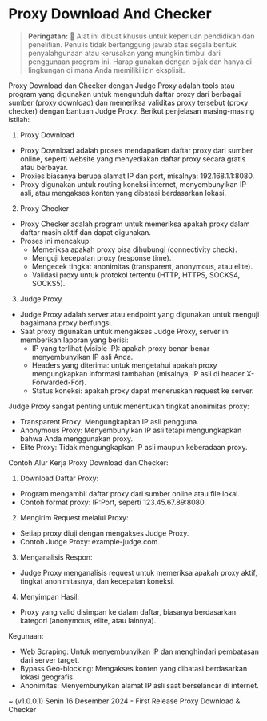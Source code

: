 # Proxy Download And Checker

> **Peringatan:** :red_circle: Alat ini dibuat khusus untuk keperluan pendidikan dan penelitian. Penulis tidak bertanggung jawab atas segala bentuk penyalahgunaan atau kerusakan yang mungkin timbul dari penggunaan program ini. Harap gunakan dengan bijak dan hanya di lingkungan di mana Anda memiliki izin eksplisit.

Proxy Download dan Checker dengan Judge Proxy adalah tools atau program yang digunakan untuk mengunduh daftar proxy dari berbagai sumber (proxy download) dan memeriksa validitas proxy tersebut (proxy checker) dengan bantuan Judge Proxy. Berikut penjelasan masing-masing istilah:

1. Proxy Download

- Proxy Download adalah proses mendapatkan daftar proxy dari sumber online, seperti website yang menyediakan daftar proxy secara gratis atau berbayar.
- Proxies biasanya berupa alamat IP dan port, misalnya: 192.168.1.1:8080.
- Proxy digunakan untuk routing koneksi internet, menyembunyikan IP asli, atau mengakses konten yang dibatasi berdasarkan lokasi.

2. Proxy Checker

- Proxy Checker adalah program untuk memeriksa apakah proxy dalam daftar masih aktif dan dapat digunakan.
- Proses ini mencakup:
  - Memeriksa apakah proxy bisa dihubungi (connectivity check).
  - Menguji kecepatan proxy (response time).
  - Mengecek tingkat anonimitas (transparent, anonymous, atau elite).
  - Validasi proxy untuk protokol tertentu (HTTP, HTTPS, SOCKS4, SOCKS5).

3. Judge Proxy

- Judge Proxy adalah server atau endpoint yang digunakan untuk menguji bagaimana proxy berfungsi.
- Saat proxy digunakan untuk mengakses Judge Proxy, server ini memberikan laporan yang berisi:
  - IP yang terlihat (visible IP): apakah proxy benar-benar menyembunyikan IP asli Anda.
  - Headers yang diterima: untuk mengetahui apakah proxy mengungkapkan informasi tambahan (misalnya, IP asli di header X-Forwarded-For).
  - Status koneksi: apakah proxy dapat meneruskan request ke server.

Judge Proxy sangat penting untuk menentukan tingkat anonimitas proxy:

- Transparent Proxy: Mengungkapkan IP asli pengguna.
- Anonymous Proxy: Menyembunyikan IP asli tetapi mengungkapkan bahwa Anda menggunakan proxy.
- Elite Proxy: Tidak mengungkapkan IP asli maupun keberadaan proxy.

Contoh Alur Kerja Proxy Download dan Checker:

1. Download Daftar Proxy:
- Program mengambil daftar proxy dari sumber online atau file lokal.
- Contoh format proxy: IP:Port, seperti 123.45.67.89:8080.

2. Mengirim Request melalui Proxy:
- Setiap proxy diuji dengan mengakses Judge Proxy.
- Contoh Judge Proxy: example-judge.com.

3. Menganalisis Respon:
- Judge Proxy menganalisis request untuk memeriksa apakah proxy aktif, tingkat anonimitasnya, dan kecepatan koneksi.

4. Menyimpan Hasil:
- Proxy yang valid disimpan ke dalam daftar, biasanya berdasarkan kategori (anonymous, elite, atau lainnya).

Kegunaan:

- Web Scraping: Untuk menyembunyikan IP dan menghindari pembatasan dari server target.
- Bypass Geo-blocking: Mengakses konten yang dibatasi berdasarkan lokasi geografis.
- Anonimitas: Menyembunyikan alamat IP asli saat berselancar di internet.

~ (v1.0.0.1) Senin 16 Desember 2024 - First Release Proxy Download & Checker
